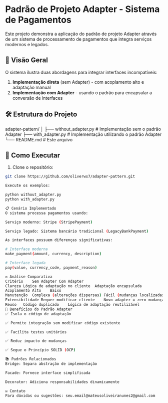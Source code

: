 # Padrão de Projeto Adapter - Sistema de Pagamentos

Este projeto demonstra a aplicação do padrão de projeto Adapter através de um sistema de processamento de pagamentos que integra serviços modernos e legados.

## 📌 Visão Geral

O sistema ilustra duas abordagens para integrar interfaces incompatíveis:
1. **Implementação direta** (sem Adapter) - com acoplamento alto e adaptação manual
2. **Implementação com Adapter** - usando o padrão para encapsular a conversão de interfaces

## 🛠️ Estrutura do Projeto

adapter-pattern/
│
├── without_adapter.py # Implementação sem o padrão Adapter
├── with_adapter.py # Implementação utilizando o padrão Adapter
└── README.md # Este arquivo


## 🔧 Como Executar

1. Clone o repositório:
```bash
git clone https://github.com/oliverws7/adapter-pattern.git

Execute os exemplos:

python without_adapter.py
python with_adapter.py

📋 Cenário Implementado
O sistema processa pagamentos usando:

Serviço moderno: Stripe (StripePayment)

Serviço legado: Sistema bancário tradicional (LegacyBankPayment)

As interfaces possuem diferenças significativas:

# Interface moderna
make_payment(amount, currency, description)

# Interface legada
pay(value, currency_code, payment_reason)

⚖️ Análise Comparativa
Critério	Sem Adapter	Com Adapter
Clareza	Lógica de adaptação no cliente	Adaptação encapsulada
Acoplamento	Alto	Baixo
Manutenção	Complexa (alterações dispersas)	Fácil (mudanças localizadas)
Extensibilidade	Requer modificar cliente	Novo adapter = zero mudanças cliente
Reuso	Código duplicado	Lógica de adaptação reutilizável
🎯 Benefícios do Padrão Adapter
✅ Isola o código de adaptação

✅ Permite integração sem modificar código existente

✅ Facilita testes unitários

✅ Reduz impacto de mudanças

✅ Segue o Princípio SOLID (OCP)

📚 Padrões Relacionados
Bridge: Separa abstração de implementação

Facade: Fornece interface simplificada

Decorator: Adiciona responsabilidades dinamicamente

✉️ Contato
Para dúvidas ou sugestões: seu.email@mateusoliveiranunes2@gmail.com

